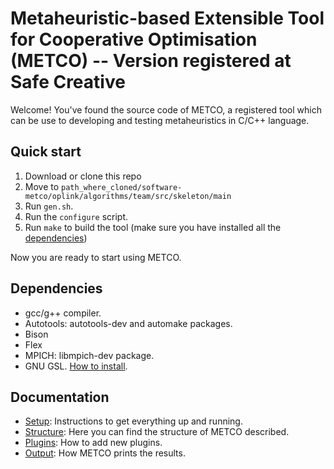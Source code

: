 # Metaheuristic-based Extensible Tool for Cooperative Optimisation (METCO) -- Version registered at Safe Creative

Welcome! You've found the source code of METCO, a registered tool which can be use to developing and testing metaheuristics in C/C++ language.

## Quick start

1. Download or clone this repo
2. Move to `path_where_cloned/software-metco/oplink/algorithms/team/src/skeleton/main`
3. Run `gen.sh`.
4. Run the `configure` script.
3. Run `make` to build the tool (make sure you have installed all the [dependencies](##Dependencies))

Now you are ready to start using METCO.

## Dependencies

* gcc/g++ compiler.
* Autotools: autotools-dev and automake packages.
* Bison
* Flex
* MPICH: libmpich-dev package.
* GNU GSL. [How to install](https://askubuntu.com/a/490475).


## Documentation
* [Setup](./doc/setup.md): Instructions to get everything up and running.
* [Structure](./doc/structure.md): Here you can find the structure of METCO described.
* [Plugins](./doc/newPlugin.md): How to add new plugins.
* [Output](./doc/output.md): How METCO prints the results.

